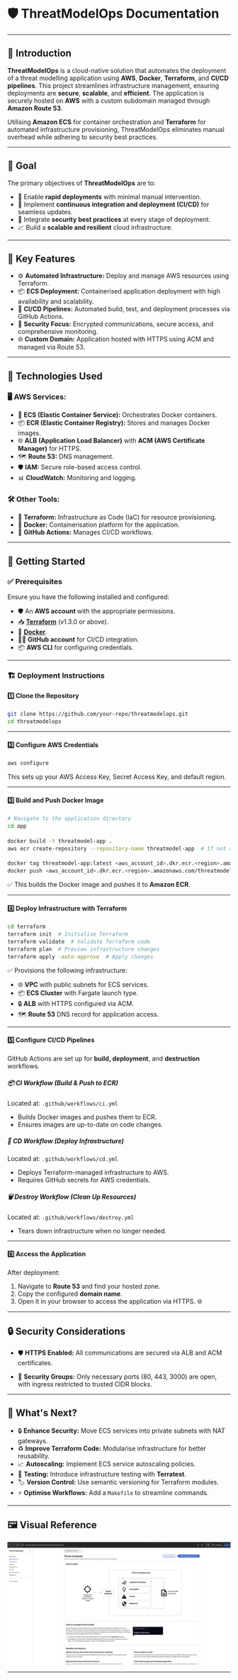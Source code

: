# 🛡️ **ThreatModelOps Documentation**

---

## 📝 **Introduction**

**ThreatModelOps** is a cloud-native solution that automates the deployment of a threat modelling application using **AWS**, **Docker**, **Terraform**, and **CI/CD pipelines**. This project streamlines infrastructure management, ensuring deployments are **secure**, **scalable**, and **efficient**. The application is securely hosted on **AWS** with a custom subdomain managed through **Amazon Route 53**.

Utilising **Amazon ECS** for container orchestration and **Terraform** for automated infrastructure provisioning, ThreatModelOps eliminates manual overhead while adhering to security best practices.

---

## 🎯 **Goal**

The primary objectives of **ThreatModelOps** are to:

- 🚀 Enable **rapid deployments** with minimal manual intervention.
- 🔄 Implement **continuous integration and deployment (CI/CD)** for seamless updates.
- 🔐 Integrate **security best practices** at every stage of deployment.
- 📈 Build a **scalable and resilient** cloud infrastructure.

---

## 🌟 **Key Features**

- ⚙️ **Automated Infrastructure:** Deploy and manage AWS resources using Terraform.
- 📦 **ECS Deployment:** Containerised application deployment with high availability and scalability.
- 🔄 **CI/CD Pipelines:** Automated build, test, and deployment processes via GitHub Actions.
- 🔐 **Security Focus:** Encrypted communications, secure access, and comprehensive monitoring.
- 🌐 **Custom Domain:** Application hosted with HTTPS using ACM and managed via Route 53.

---

## 🧰 **Technologies Used**

### 🖥️ **AWS Services:**

- 🐳 **ECS (Elastic Container Service):** Orchestrates Docker containers.
- 📦 **ECR (Elastic Container Registry):** Stores and manages Docker images.
- 🌐 **ALB (Application Load Balancer)** with **ACM (AWS Certificate Manager)** for HTTPS.
- 🗺️ **Route 53:** DNS management.
- 🛡️ **IAM:** Secure role-based access control.
- 📊 **CloudWatch:** Monitoring and logging.

### 🛠️ **Other Tools:**

- 📝 **Terraform:** Infrastructure as Code (IaC) for resource provisioning.
- 🐳 **Docker:** Containerisation platform for the application.
- 🔄 **GitHub Actions:** Manages CI/CD workflows.

---

## 🚀 **Getting Started**

### ✅ **Prerequisites**

Ensure you have the following installed and configured:

- 🛡️ An **AWS account** with the appropriate permissions.
- 📥 **[Terraform](https://www.terraform.io/downloads)** (v1.3.0 or above).
- 🐳 **[Docker](https://docs.docker.com/get-docker/)**.
- 🧑‍💻 **GitHub account** for CI/CD integration.
- 📦 **AWS CLI** for configuring credentials.

---

### 🏗️ **Deployment Instructions**

#### 1️⃣ **Clone the Repository**

```bash
git clone https://github.com/your-repo/threatmodelops.git
cd threatmodelops
```

---

#### 2️⃣ **Configure AWS Credentials**

```bash
aws configure
```

This sets up your AWS Access Key, Secret Access Key, and default region.

---

#### 3️⃣ **Build and Push Docker Image**

```bash
# Navigate to the application directory
cd app

docker build -t threatmodel-app .
aws ecr create-repository --repository-name threatmodel-app  # If not already created

docker tag threatmodel-app:latest <aws_account_id>.dkr.ecr.<region>.amazonaws.com/threatmodel-app:latest
docker push <aws_account_id>.dkr.ecr.<region>.amazonaws.com/threatmodel-app:latest
```

✅ This builds the Docker image and pushes it to **Amazon ECR**.

---

#### 4️⃣ **Deploy Infrastructure with Terraform**

```bash
cd terraform
terraform init  # Initialise Terraform
terraform validate  # Validate Terraform code
terraform plan  # Preview infrastructure changes
terraform apply -auto-approve  # Apply changes
```

✅ Provisions the following infrastructure:

- 🌐 **VPC** with public subnets for ECS services.
- 📦 **ECS Cluster** with Fargate launch type.
- 🔒 **ALB** with HTTPS configured via ACM.
- 🗺️ **Route 53** DNS record for application access.

---

#### 5️⃣ **Configure CI/CD Pipelines**

GitHub Actions are set up for **build, deployment**, and **destruction** workflows.

##### 📦 **CI Workflow (Build & Push to ECR)**

Located at: `.github/workflows/ci.yml`

- Builds Docker images and pushes them to ECR.
- Ensures images are up-to-date on code changes.

##### 🚀 **CD Workflow (Deploy Infrastructure)**

Located at: `.github/workflows/cd.yml`

- Deploys Terraform-managed infrastructure to AWS.
- Requires GitHub secrets for AWS credentials.

##### 🗑️ **Destroy Workflow (Clean Up Resources)**

Located at: `.github/workflows/destroy.yml`

- Tears down infrastructure when no longer needed.

---

#### 6️⃣ **Access the Application**

After deployment:

1. Navigate to **Route 53** and find your hosted zone.
2. Copy the configured **domain name**.
3. Open it in your browser to access the application via HTTPS. 🌐

---

## 🔒 **Security Considerations**

- 🛡️ **HTTPS Enabled:** All communications are secured via ALB and ACM certificates.
<!-- - 🔑 **IAM Policies:** Resources use the principle of least privilege.
- 🔐 **Secrets Management:** AWS Secrets Manager is recommended for sensitive data.
- 📊 **Monitoring:** CloudWatch logs and metrics are enabled for infrastructure components. -->
- 🚫 **Security Groups:** Only necessary ports (80, 443, 3000) are open, with ingress restricted to trusted CIDR blocks.

---

## 🚀 **What's Next?**

- 🔒 **Enhance Security:** Move ECS services into private subnets with NAT gateways.
- ♻️ **Improve Terraform Code:** Modularise infrastructure for better reusability.
- 📈 **Autoscaling:** Implement ECS service autoscaling policies.
- 🧪 **Testing:** Introduce infrastructure testing with **Terratest**.
- 🏷️ **Version Control:** Use semantic versioning for Terraform modules.
- ⚡ **Optimise Workflows:** Add a `Makefile` to streamline commands.

---

## 🖼️ **Visual Reference**

![ThreatModelOps Application](images/working-app.png)

---
